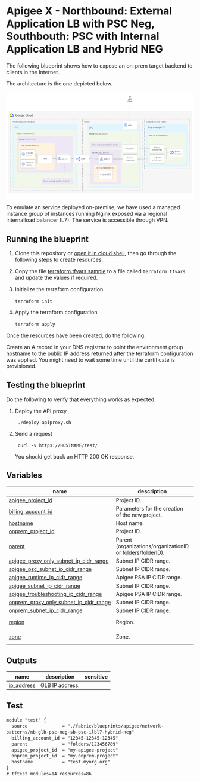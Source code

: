 # Apigee X - Northbound: External Application LB with PSC Neg, Southbouth: PSC with Internal Application LB and Hybrid NEG

The following blueprint shows how to expose an on-prem target backend to clients in the Internet.

The architecture is the one depicted below.

![Diagram](diagram.png)

To emulate an service deployed on-premise, we have used a managed instance group of instances running Nginx exposed via a regional internalload balancer (L7). The service is accessible through VPN.

## Running the blueprint

1. Clone this repository or [open it in cloud shell](https://ssh.cloud.google.com/cloudshell/editor?cloudshell_git_repo=https%3A%2F%2Fgithub.com%2Fterraform-google-modules%2Fcloud-foundation-fabric&cloudshell_print=cloud-shell-readme.txt&cloudshell_working_dir=blueprints%2F%apigee%2F/network-patterns/nb-glb-psc-neg-sb-psc-ilbl7-hybrid-neg), then go through the following steps to create resources:

2. Copy the file [terraform.tfvars.sample](./terraform.tfvars.sample) to a file called ```terraform.tfvars``` and update the values if required.

3. Initialize the terraform configuration

    ```terraform init```

4. Apply the terraform configuration

    ```terraform apply```

Once the resources have been created, do the following:

Create an A record in your DNS registrar to point the environment group hostname to the public IP address returned after the terraform configuration was applied. You might need to wait some time until the certificate is provisioned.

## Testing the blueprint

Do the following to verify that everything works as expected.

1. Deploy the API proxy

        ./deploy-apiproxy.sh

2. Send a request

        curl -v https://HOSTNAME/test/

    You should get back an HTTP 200 OK response.
<!-- BEGIN TFDOC -->

## Variables

| name | description | type | required | default |
|---|---|:---:|:---:|:---:|
| [apigee_project_id](variables.tf#L17) | Project ID. | <code>string</code> | ✓ |  |
| [billing_account_id](variables.tf#L53) | Parameters for the creation of the new project. | <code>string</code> | ✓ |  |
| [hostname](variables.tf#L58) | Host name. | <code>string</code> | ✓ |  |
| [onprem_project_id](variables.tf#L63) | Project ID. | <code>string</code> | ✓ |  |
| [parent](variables.tf#L81) | Parent (organizations/organizationID or folders/folderID). | <code>string</code> | ✓ |  |
| [apigee_proxy_only_subnet_ip_cidr_range](variables.tf#L23) | Subnet IP CIDR range. | <code>string</code> |  | <code>&#34;10.2.1.0&#47;24&#34;</code> |
| [apigee_psc_subnet_ip_cidr_range](variables.tf#L29) | Subnet IP CIDR range. | <code>string</code> |  | <code>&#34;10.2.2.0&#47;24&#34;</code> |
| [apigee_runtime_ip_cidr_range](variables.tf#L35) | Apigee PSA IP CIDR range. | <code>string</code> |  | <code>&#34;10.0.4.0&#47;22&#34;</code> |
| [apigee_subnet_ip_cidr_range](variables.tf#L41) | Subnet IP CIDR range. | <code>string</code> |  | <code>&#34;10.2.0.0&#47;24&#34;</code> |
| [apigee_troubleshooting_ip_cidr_range](variables.tf#L47) | Apigee PSA IP CIDR range. | <code>string</code> |  | <code>&#34;10.1.0.0&#47;28&#34;</code> |
| [onprem_proxy_only_subnet_ip_cidr_range](variables.tf#L69) | Subnet IP CIDR range. | <code>string</code> |  | <code>&#34;10.1.1.0&#47;24&#34;</code> |
| [onprem_subnet_ip_cidr_range](variables.tf#L75) | Subnet IP CIDR range. | <code>string</code> |  | <code>&#34;10.1.0.0&#47;24&#34;</code> |
| [region](variables.tf#L86) | Region. | <code>string</code> |  | <code>&#34;europe-west1&#34;</code> |
| [zone](variables.tf#L92) | Zone. | <code>string</code> |  | <code>&#34;europe-west1-c&#34;</code> |

## Outputs

| name | description | sensitive |
|---|---|:---:|
| [ip_address](outputs.tf#L17) | GLB IP address. |  |

<!-- END TFDOC -->

## Test

```hcl
module "test" {
  source             = "./fabric/blueprints/apigee/network-patterns/nb-glb-psc-neg-sb-psc-ilbl7-hybrid-neg"
  billing_account_id = "12345-12345-12345"
  parent             = "folders/123456789"
  apigee_project_id  = "my-apigee-project"
  onprem_project_id  = "my-onprem-project"
  hostname           = "test.myorg.org"
}
# tftest modules=14 resources=86
```
